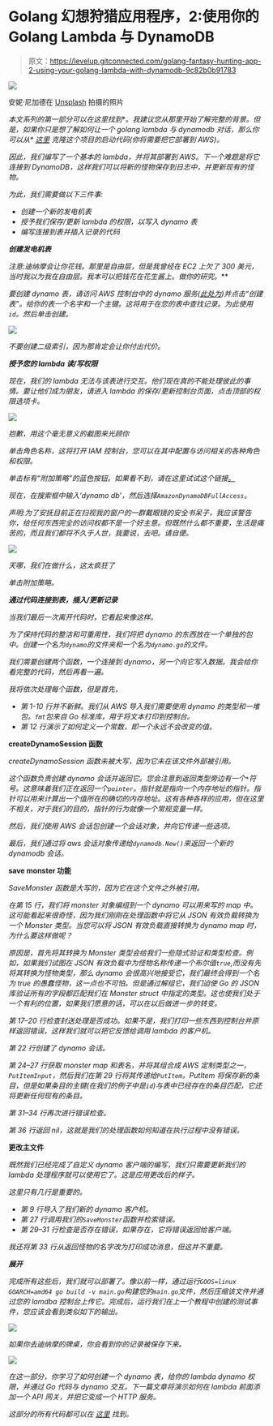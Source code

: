 # Golang 幻想狩猎应用程序，2:使用你的 Golang Lambda 与 DynamoDB

> 原文：<https://levelup.gitconnected.com/golang-fantasy-hunting-app-2-using-your-golang-lambda-with-dynamodb-9c82b0b91783>

![](img/3674832b5a0f108d39df98ca309c52e3.png)

安妮·尼加德在 [Unsplash](https://unsplash.com/s/photos/monster?utm_source=unsplash&utm_medium=referral&utm_content=creditCopyText) 拍摄的照片

*本文系列的第一部分可以在这里找到*[](/golang-fantasy-hunting-app-1-deploying-a-golang-app-to-lambda-on-aws-f9b950648bae)**。我建议您从那里开始了解完整的背景。但是，如果你只是想了解如何让一个 golang lambda 与 dynamodb 对话，那么你可以从* [*这里*](https://github.com/z3n0tus/fantasy-log-basic) *克隆这个项目的启动代码(你将需要把它部署到 AWS)。**

*因此，我们编写了一个基本的 lambda，并将其部署到 AWS。下一个难题是将它连接到 DynamoDB，这样我们可以将新的怪物保存到日志中，并更新现有的怪物。*

*为此，我们需要做以下三件事:*

*   *创建一个新的发电机表*
*   *授予我们保存/更新 lambda 的权限，以写入 dynamo 表*
*   *编写连接到表并插入记录的代码*

***创建发电机表***

***注意:迪纳摩会让你花钱。那里*是*自由层，但是我曾经在 EC2 上欠了 300 美元，当时我以为我在自由层。我本可以把钱花在花生酱上。做你的研究。***

*要创建 dynamo 表，请访问 AWS 控制台中的 dynamo 服务([此处为](https://eu-west-1.console.aws.amazon.com/dynamodb/home))并点击“创建表”。给你的表一个名字和一个主键。这将用于在您的表中查找记录。为此使用`id`。然后单击创建。*

*![](img/4bb15292cd2f9b468334abe2d018e61d.png)*

*不要创建二级索引，因为那肯定会让你付出代价。*

***授予您的 lambda 读/写权限***

*现在，我们的 lambda 无法与该表进行交互。他们现在真的不能处理彼此的事情。要让他们成为朋友，请进入 lambda 的保存/更新控制台页面，点击顶部的权限选项卡。*

*![](img/6e59e922d414c388e3a177146e2240c8.png)*

*抱歉，用这个毫无意义的截图来光顾你*

*单击角色名称，这将打开 IAM 控制台，您可以在其中配置与访问相关的各种角色和权限。*

*单击标有“附加策略”的蓝色按钮。如果看不到，请在这里试试这个链接[。](https://www.specsavers.com/)*

*现在，在搜索框中输入‘dynamo db’，然后选择`AmazonDynamoDBFullAccess`。*

*声明:为了安抚目前正在扫视我的窗户的一群戴眼镜的安全书呆子，我应该警告你，给任何东西完全的访问权都不是一个好主意。但既然什么都不重要，生活是痛苦的，而且我们都将不久于人世，我要说，去吧。请自便。*

*![](img/ca06306e7d302961ea350029296b4a02.png)*

*天哪，我们在做什么，这太疯狂了*

*单击附加策略。*

***通过代码连接到表，插入/更新记录***

*当我们最后一次离开代码时，它看起来像这样。*

*为了保持代码的整洁和可重用性，我们将把 dynamo 的东西放在一个单独的包中。创建一个名为`dynamo`的文件夹和一个名为`dynamo.go`的文件。*

*我们需要创建两个函数，一个连接到 dynamo，另一个向它写入数据。我会给你看完整的代码，然后再看一遍。*

*我将依次处理每个函数，但是首先，*

*   *第 1-10 行并不新鲜。我们从 AWS 导入我们需要使用 dynamo 的类型和一堆包。`fmt`包来自 Go 标准库，用于将文本打印到控制台。*
*   *第 12 行演示了如何定义一个常数，即一个永远不会改变的值。*

**createDynamoSession 函数**

*createDynamoSession 函数未被大写，因为它未在该文件外部被引用。*

*这个函数负责创建 dynamo 会话并返回它。您会注意到返回类型旁边有一个`*`符号。这意味着我们正在返回一个`pointer`。指针就是指向一个内存地址的指针。指针可以用来计算出一个值所在的确切的内存地址。这有各种各样的应用，但在这里不相关，对于我们的目的，指针的行为就像一个常规变量一样。*

*然后，我们使用 AWS 会话包创建一个会话对象，并向它传递一些选项。*

*最后，我们通过将 aws 会话对象传递给`dynamodb.New()`来返回一个新的 dynamodb 会话。*

**save monster 功能**

*SaveMonster 函数是大写的，因为它在这个文件之外被引用。*

*在第 15 行，我们将 monster 对象编组到一个 dynamo 可以用来写的 map 中。这可能看起来很奇怪，因为我们刚刚在处理函数中将它从 JSON 有效负载转换为一个 Monster 类型。当您可以将 JSON 有效负载直接转换为 dynamo map 时，为什么要这样做呢？*

*原因是，首先将其转换为 Monster 类型会给我们一些隐式验证和类型检查。例如，如果我们试图在 JSON 有效负载中为怪物名称传递一个布尔值`true`,而没有先将其转换为怪物类型，那么 dynamo 会很高兴地接受它，我们最终会得到一个名为 true 的愚蠢怪物，这一点也不可怕。但是通过解组它，我们迫使 Go 的 JSON 库验证所有的字段都匹配我们在 Monster struct 中指定的类型。这也使我们处于一个有利的位置，如果我们愿意的话，可以在以后做进一步的转变。*

*第 17–20 行检查封送处理是否成功。如果不是，我们打印一些东西到控制台并原样返回错误，这样我们就可以把它反馈给调用 lambda 的客户机。*

*第 22 行创建了 dynamo 会话。*

*第 24–27 行获取 monster map 和表名，并将其组合成 AWS 定制类型之一，`PutItemInput`，然后我们在第 29 行将其传递给`PutItem`。PutItem 将保存新的条目，但是如果条目的主键(在我们的例子中是`id`)与表中已经存在的条目匹配，它还将更新任何现有的条目。*

*第 31–34 行再次进行错误检查。*

*第 36 行返回 nil，这就是我们的处理函数如何知道在执行过程中没有错误。*

**更改主文件**

*既然我们已经完成了自定义 dynamo 客户端的编写，我们只需要更新我们的 lambda 处理程序就可以使用它了。这是应用更改后的样子。*

*这里只有几行是重要的。*

*   *第 9 行导入了我们新的 dynamo 客户机。*
*   *第 27 行调用我们的`SaveMonster`函数并检索错误。*
*   *第 29–31 行检查是否存在错误，如果存在，它将错误返回给客户端。*

*我还将第 33 行从返回怪物的名字改为打印成功消息，但这并不重要。*

***展开***

*完成所有这些后，我们就可以部署了。像以前一样，通过运行`GOOS=linux GOARCH=amd64 go build -v main.go`构建您的`main.go`文件，然后压缩该文件并通过您的 lamdba 控制台上传它。完成后，运行我们在上一个教程中创建的测试事件，您应该会看到类似如下的输出。*

*![](img/738cae58da56ce578f85a2706ea027a2.png)*

*如果你去迪纳摩的牌桌，你会看到你的记录被保存下来。*

*![](img/bff31584b238432bc4cb39c0db667be9.png)*

*在这一部分，你学习了如何创建一个 dynamo 表，给你的 lambda dynamo 权限，并通过 Go 代码与 dynamo 交互。下一篇文章将演示如何在 lambda 前面添加一个 API 网关，并把它变成一个 HTTP 服务。*

**这部分的所有代码都可以在* [*这里*](https://github.com/z3n0tus/fantasy-log-dynamo) *找到。**